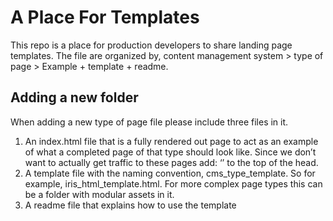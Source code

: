 # A Place For Templates 
This repo is a place for production developers to share landing page templates. The file are organized by, content management system > type of page > Example + template + readme. 

## Adding a new folder
When adding a new type of page file please include three files in it. 
  1.  An index.html file that is a fully rendered out page to act as an example of what a completed page of that type should look like. Since we don’t want to actually get traffic to these pages add: ‘<META NAME="ROBOTS" CONTENT="NOINDEX, NOFOLLOW">’ to the top of the head. 
  2.  A template file with the naming convention, cms_type_template. So for example, iris_html_template.html. For more complex page types this can be a folder with modular assets in it. 
  3.  A readme file that explains how to use the template
